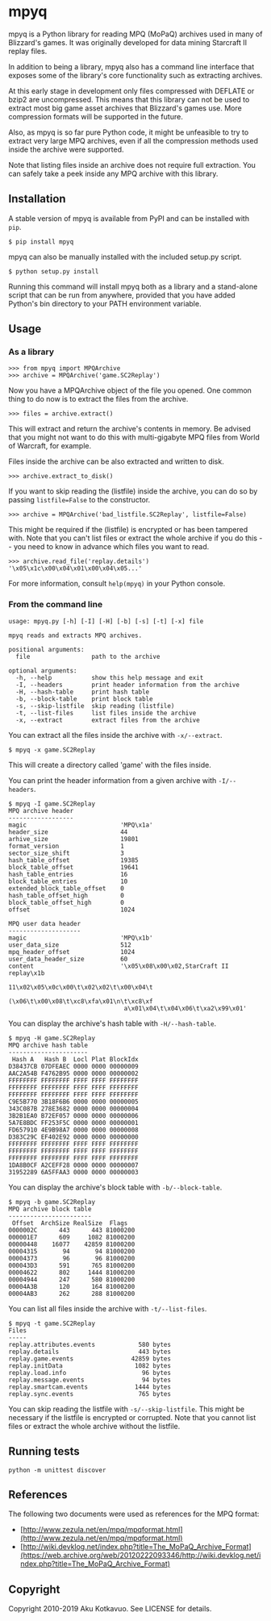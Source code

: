 # mpyq

mpyq is a Python library for reading MPQ (MoPaQ) archives used in many of
Blizzard's games. It was originally developed for data mining Starcraft II
replay files.

In addition to being a library, mpyq also has a command line interface that
exposes some of the library's core functionality such as extracting archives.

At this early stage in development only files compressed with DEFLATE or bzip2
are uncompressed. This means that this library can not be used to extract most
big game asset archives that Blizzard's games use. More compression formats
will be supported in the future.

Also, as mpyq is so far pure Python code, it might be unfeasible to try to
extract very large MPQ archives, even if all the compression methods used
inside the archive were supported.

Note that listing files inside an archive does not require full extraction.
You can safely take a peek inside any MPQ archive with this library.

## Installation

A stable version of mpyq is available from PyPI and can be installed with `pip`.

    $ pip install mpyq

mpyq can also be manually installed with the included setup.py script.

    $ python setup.py install

Running this command will install mpyq both as a library and a stand-alone
script that can be run from anywhere, provided that you have added Python's
bin directory to your PATH environment variable.

## Usage

### As a library

    >>> from mpyq import MPQArchive
    >>> archive = MPQArchive('game.SC2Replay')

Now you have a MPQArchive object of the file you opened. One common thing
to do now is to extract the files from the archive.

    >>> files = archive.extract()

This will extract and return the archive's contents in memory. Be advised
that you might not want to do this with multi-gigabyte MPQ files from
World of Warcraft, for example.

Files inside the archive can be also extracted and written to disk.

    >>> archive.extract_to_disk()

If you want to skip reading the (listfile) inside the archive, you can do
so by passing `listfile=False` to the constructor.

    >>> archive = MPQArchive('bad_listfile.SC2Replay', listfile=False)

This might be required if the (listfile) is encrypted or has been tampered
with. Note that you can't list files or extract the whole archive if you do
this -- you need to know in advance which files you want to read.

    >>> archive.read_file('replay.details')
    '\x05\x1c\x00\x04\x01\x00\x04\x05...'

For more information, consult `help(mpyq)` in your Python console.

### From the command line

    usage: mpyq.py [-h] [-I] [-H] [-b] [-s] [-t] [-x] file

    mpyq reads and extracts MPQ archives.

    positional arguments:
      file                 path to the archive

    optional arguments:
      -h, --help           show this help message and exit
      -I, --headers        print header information from the archive
      -H, --hash-table     print hash table
      -b, --block-table    print block table
      -s, --skip-listfile  skip reading (listfile)
      -t, --list-files     list files inside the archive
      -x, --extract        extract files from the archive

You can extract all the files inside the archive with `-x/--extract`.

    $ mpyq -x game.SC2Replay

This will create a directory called 'game' with the files inside.

You can print the header information from a given archive with `-I/--headers`.

    $ mpyq -I game.SC2Replay
    MPQ archive header
    ------------------
    magic                          'MPQ\x1a'
    header_size                    44
    arhive_size                    19801
    format_version                 1
    sector_size_shift              3
    hash_table_offset              19385
    block_table_offset             19641
    hash_table_entries             16
    block_table_entries            10
    extended_block_table_offset    0
    hash_table_offset_high         0
    block_table_offset_high        0
    offset                         1024

    MPQ user data header
    --------------------
    magic                          'MPQ\x1b'
    user_data_size                 512
    mpq_header_offset              1024
    user_data_header_size          60
    content                        '\x05\x08\x00\x02,StarCraft II replay\x1b
                                    11\x02\x05\x0c\x00\t\x02\x02\t\x00\x04\t
                                    (\x06\t\x00\x08\t\xc8\xfa\x01\n\t\xc8\xf
                                    a\x01\x04\t\x04\x06\t\xa2\x99\x01'

You can display the archive's hash table with `-H/--hash-table`.

    $ mpyq -H game.SC2Replay
    MPQ archive hash table
    ----------------------
     Hash A   Hash B  Locl Plat BlockIdx
    D38437CB 07DFEAEC 0000 0000 00000009
    AAC2A54B F4762B95 0000 0000 00000002
    FFFFFFFF FFFFFFFF FFFF FFFF FFFFFFFF
    FFFFFFFF FFFFFFFF FFFF FFFF FFFFFFFF
    FFFFFFFF FFFFFFFF FFFF FFFF FFFFFFFF
    C9E5B770 3B18F6B6 0000 0000 00000005
    343C087B 278E3682 0000 0000 00000004
    3B2B1EA0 B72EF057 0000 0000 00000006
    5A7E8BDC FF253F5C 0000 0000 00000001
    FD657910 4E9B98A7 0000 0000 00000008
    D383C29C EF402E92 0000 0000 00000000
    FFFFFFFF FFFFFFFF FFFF FFFF FFFFFFFF
    FFFFFFFF FFFFFFFF FFFF FFFF FFFFFFFF
    FFFFFFFF FFFFFFFF FFFF FFFF FFFFFFFF
    1DA8B0CF A2CEFF28 0000 0000 00000007
    31952289 6A5FFAA3 0000 0000 00000003

You can display the archive's block table with `-b/--block-table`.

    $ mpyq -b game.SC2Replay
    MPQ archive block table
    -----------------------
     Offset  ArchSize RealSize  Flags
    0000002C      443      443 81000200
    000001E7      609     1082 81000200
    00000448    16077    42859 81000200
    00004315       94       94 81000200
    00004373       96       96 81000200
    000043D3      591      765 81000200
    00004622      802     1444 81000200
    00004944      247      580 81000200
    00004A3B      120      164 81000200
    00004AB3      262      288 81000200

You can list all files inside the archive with `-t/--list-files`.

    $ mpyq -t game.SC2Replay
    Files
    -----
    replay.attributes.events            580 bytes
    replay.details                      443 bytes
    replay.game.events                42859 bytes
    replay.initData                    1082 bytes
    replay.load.info                     96 bytes
    replay.message.events                94 bytes
    replay.smartcam.events             1444 bytes
    replay.sync.events                  765 bytes

You can skip reading the listfile with `-s/--skip-listfile`. This might be
necessary if the listfile is encrypted or corrupted. Note that you cannot
list files or extract the whole archive without the listfile.

## Running tests

    python -m unittest discover

## References

The following two documents were used as references for the MPQ format:

 * [http://www.zezula.net/en/mpq/mpqformat.html](http://www.zezula.net/en/mpq/mpqformat.html)
 * [http://wiki.devklog.net/index.php?title=The_MoPaQ_Archive_Format](https://web.archive.org/web/20120222093346/http://wiki.devklog.net/index.php?title=The_MoPaQ_Archive_Format)


## Copyright

Copyright 2010-2019 Aku Kotkavuo. See LICENSE for details.
